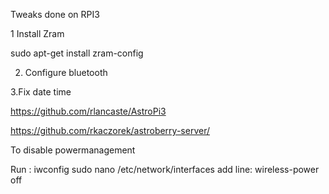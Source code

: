 Tweaks done on RPI3 

1 Install Zram 

 sudo apt-get install zram-config
 
 2. Configure bluetooth
 
 3.Fix date time
 
 https://github.com/rlancaste/AstroPi3
 
 https://github.com/rkaczorek/astroberry-server/
 
To disable powermanagement

Run : iwconfig
sudo nano  /etc/network/interfaces 
add line: wireless-power off
